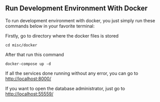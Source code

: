 ## Run Development Environment With Docker

To run development environment with docker, you just simply run these commands below in your favorite terminal:

Firstly, go to directory where the docker files is stored

```cd misc/docker```

After that run this command

```docker-compose up -d```

If all the services done running without any error, you can go to [http://localhost:8000/](http://localhost:8000/)

If you want to open the database administrator, just go to [http://localhost:55559/](http://localhost:55559/)
